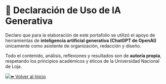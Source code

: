 # 🤖 Declaración de Uso de IA Generativa

Declaro que para la elaboración de este portafolio se utilizó el apoyo de herramientas de **inteligencia artificial generativa (ChatGPT de OpenAI)** únicamente como asistente de organización, redacción y diseño.  

Todo el contenido, análisis, reflexiones y resultados son de **autoría propia**, respetando los principios académicos y éticos de la Universidad Nacional de Loja.

<div align="left">

[![⬅️ Volver al Inicio](https://img.shields.io/badge/⬅️_Volver_al_Inicio-blue?style=for-the-badge)](../index.md)

</div>


